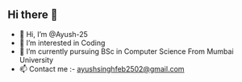 ## Hi there 👋
- 👋 Hi, I’m @Ayush-25
- 👀 I’m interested in Coding
- 🌱 I’m currently pursuing BSc in Computer Science From Mumbai University
- 📫 Contact me :- ayushsinghfeb2502@gmail.com
<!--
**Ayush-25/Ayush-25** is a ✨ _special_ ✨ repository because its `README.md` (this file) appears on your GitHub profile.

Here are some ideas to get you started:

- 🔭 I’m currently working on ...
- 🌱 I’m currently learning ...
- 👯 I’m looking to collaborate on ...
- 🤔 I’m looking for help with ...
- 💬 Ask me about ...
- 📫 How to reach me: ...
- 😄 Pronouns: ...
- ⚡ Fun fact: ...
-->
